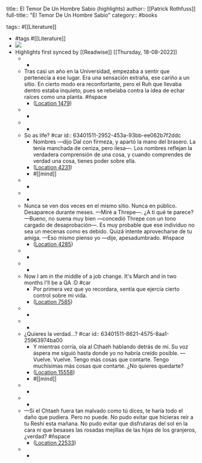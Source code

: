 title:: El Temor De Un Hombre Sabio (highlights)
author:: [[Patrick Rothfuss]]
full-title:: "El Temor De Un Hombre Sabio"
category:: #books

tags:: #[[Literature]]

- #tags #[[Literature]]
- ![](https://images-na.ssl-images-amazon.com/images/I/51fB5GCrhML._SL200_.jpg)
- Highlights first synced by [[Readwise]] [[Thursday, 18-08-2022]]
	- -
	- Tras casi un año en la Universidad, empezaba a sentir que pertenecía a ese lugar. Era una sensación extraña, ese cariño a un sitio. En cierto modo era reconfortante, pero el Ruh que llevaba dentro estaba inquieto, pues se rebelaba contra la idea de echar raíces como una planta. #ñspace
		- ([Location 1479](https://readwise.io/to_kindle?action=open&asin=B006BD49ZC&location=1479))
	- -
	- -
	- So as life? #car
	  id:: 63401511-2952-453a-93bb-ee062b7f2ddc
		- Nombres —dijo Dal con firmeza, y apartó la mano del brasero. La tenía manchada de ceniza, pero ilesa—. Los nombres reflejan la verdadera comprensión de una cosa, y cuando comprendes de verdad una cosa, tienes poder sobre ella.
		- ([Location 4231](https://readwise.io/to_kindle?action=open&asin=B006BD49ZC&location=4231))
		- #[[mind]]
	- -
	- -
	- Nunca se ven dos veces en el mismo sitio. Nunca en público. Desaparece durante meses. —Miré a Threpe—. ¿A ti qué te parece? —Bueno, no suena muy bien —concedió Threpe con un tono cargado de desaprobación—. Es muy probable que ese individuo no sea un mecenas como es debido. Quizá intente aprovecharse de tu amiga. —Eso mismo pienso yo —dije, apesadumbrado. #ñspace
		- ([Location 4285](https://readwise.io/to_kindle?action=open&asin=B006BD49ZC&location=4285))
	- -
	- -
	- Now I am in the middle of a job change. It's March and in two months I'll be a QA :D #car
		- Por primera vez que yo recordara, sentía que ejercía cierto control sobre mi vida.
		- ([Location 7585](https://readwise.io/to_kindle?action=open&asin=B006BD49ZC&location=7585))
	- -
	- -
	- ¿Quieres la verdad...? #car
	  id:: 63401511-8621-4575-8aa1-25963974ba00
		- Y mientras corría, oía al Cthaeh hablando detrás de mí. Su voz áspera me siguió hasta donde yo no habría creído posible. —Vuelve. Vuelve. Tengo más cosas que contarte. Tengo muchísimas más cosas que contarte. ¿No quieres quedarte?
		- ([Location 15558](https://readwise.io/to_kindle?action=open&asin=B006BD49ZC&location=15558))
		- #[[mind]]
	- -
	- -
	- —Si el Chtaeh fuera tan malvado como tú dices, te haría todo el daño que pudiera. Pero no puede. No pudo evitar que hicieras reír a tu Reshi esta mañana. No pudo evitar que disfrutaras del sol en la cara ni que besases las rosadas mejillas de las hijas de los granjeros, ¿verdad? #ñspace
		- ([Location 22533](https://readwise.io/to_kindle?action=open&asin=B006BD49ZC&location=22533))
	- -